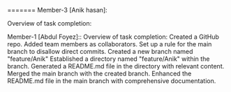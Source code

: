 
=======
Member-3 [Anik hasan]:


Overview of task completion:


 Member-1 [Abdul Foyez]::
 Overview of task completion:
 Created a GitHub repo.
 Added team members as collaborators.
 Set up a rule for the main branch to disallow direct commits.
 Created a new branch named "feature/Anik"
 Established a directory named "feature/Anik" within the branch.
 Generated a README.md file in the directory with relevant content.
 Merged the main branch with the created branch.
 Enhanced the README.md file in the main branch with comprehensive documentation.




